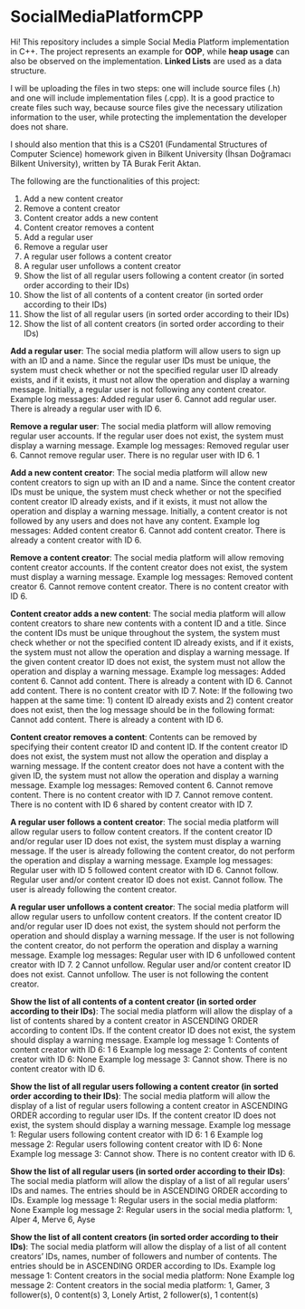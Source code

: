 # SocialMediaPlatformCPP
Hi! This repository includes a simple Social Media Platform implementation in C++.  The project represents an example for **OOP**, while **heap usage** can also be observed on the implementation. **Linked Lists** are used as a data structure.

I will be uploading the files in two steps: one will include source files (.h) and one will include implementation files (.cpp). It is a good practice to create files such way, because source files give the necessary utilization information to the user, while protecting the implementation the developer does not share. 

I should also mention that this is a CS201 (Fundamental Structures of Computer Science) homework given in Bilkent University (İhsan Doğramacı Bilkent University), written by TA Burak Ferit Aktan.

The following are the functionalities of this project:
1. Add a new content creator
2. Remove a content creator
3. Content creator adds a new content
4. Content creator removes a content
5. Add a regular user
6. Remove a regular user
7. A regular user follows a content creator
8. A regular user unfollows a content creator
9. Show the list of all regular users following a content creator (in sorted order according to their IDs)
10. Show the list of all contents of a content creator (in sorted order according to their IDs)
11. Show the list of all regular users (in sorted order according to their IDs)
12. Show the list of all content creators (in sorted order according to their IDs)

**Add a regular user**: The social media platform will allow users to sign up with an ID and a name.
Since the regular user IDs must be unique, the system must check whether or not the specified regular
user ID already exists, and if it exists, it must not allow the operation and display a warning message.
Initially, a regular user is not following any content creator.
Example log messages:
Added regular user 6.
Cannot add regular user. There is already a regular user with ID 6.

**Remove a regular user**: The social media platform will allow removing regular user accounts. If the
regular user does not exist, the system must display a warning message.
Example log messages:
Removed regular user 6.
Cannot remove regular user. There is no regular user with ID 6.
1

**Add a new content creator**: The social media platform will allow new content creators to sign up
with an ID and a name. Since the content creator IDs must be unique, the system must check whether
or not the specified content creator ID already exists, and if it exists, it must not allow the operation
and display a warning message. Initially, a content creator is not followed by any users and does not
have any content.
Example log messages:
Added content creator 6.
Cannot add content creator. There is already a content creator with ID 6.

**Remove a content creator**: The social media platform will allow removing content creator accounts.
If the content creator does not exist, the system must display a warning message.
Example log messages:
Removed content creator 6.
Cannot remove content creator. There is no content creator with ID 6.

**Content creator adds a new content**: The social media platform will allow content creators to
share new contents with a content ID and a title. Since the content IDs must be unique throughout the
system, the system must check whether or not the specified content ID already exists, and if it exists,
the system must not allow the operation and display a warning message. If the given content creator ID
does not exist, the system must not allow the operation and display a warning message.
Example log messages:
Added content 6.
Cannot add content. There is already a content with ID 6.
Cannot add content. There is no content creator with ID 7.
Note: If the following two happen at the same time: 1) content ID already exists and 2) content creator
does not exist, then the log message should be in the following format: Cannot add content. There is
already a content with ID 6.

**Content creator removes a content**: Contents can be removed by specifying their content creator
ID and content ID. If the content creator ID does not exist, the system must not allow the operation
and display a warning message. If the content creator does not have a content with the given ID, the
system must not allow the operation and display a warning message.
Example log messages:
Removed content 6.
Cannot remove content. There is no content creator with ID 7.
Cannot remove content. There is no content with ID 6 shared by content creator with ID 7.

**A regular user follows a content creator**: The social media platform will allow regular users to
follow content creators. If the content creator ID and/or regular user ID does not exist, the system
must display a warning message. If the user is already following the content creator, do not perform the
operation and display a warning message.
Example log messages:
Regular user with ID 5 followed content creator with ID 6.
Cannot follow. Regular user and/or content creator ID does not exist.
Cannot follow. The user is already following the content creator.

**A regular user unfollows a content creator**: The social media platform will allow regular users to
unfollow content creators. If the content creator ID and/or regular user ID does not exist, the system
should not perform the operation and should display a warning message. If the user is not following the
content creator, do not perform the operation and display a warning message.
Example log messages:
Regular user with ID 6 unfollowed content creator with ID 7.
2
Cannot unfollow. Regular user and/or content creator ID does not exist.
Cannot unfollow. The user is not following the content creator.

**Show the list of all contents of a content creator (in sorted order according to their IDs)**:
The social media platform will allow the display of a list of contents shared by a content creator in
ASCENDING ORDER according to content IDs. If the content creator ID does not exist, the system
should display a warning message.
Example log message 1:
Contents of content creator with ID 6:
1
6
Example log message 2:
Contents of content creator with ID 6:
None
Example log message 3:
Cannot show. There is no content creator with ID 6.

**Show the list of all regular users following a content creator (in sorted order according
to their IDs)**: The social media platform will allow the display of a list of regular users following a
content creator in ASCENDING ORDER according to regular user IDs. If the content creator ID does
not exist, the system should display a warning message. Example log message 1:
Regular users following content creator with ID 6:
1
6
Example log message 2:
Regular users following content creator with ID 6:
None
Example log message 3:
Cannot show. There is no content creator with ID 6.

**Show the list of all regular users (in sorted order according to their IDs)**: The social media
platform will allow the display of a list of all regular users’ IDs and names. The entries should be in
ASCENDING ORDER according to IDs.
Example log message 1:
Regular users in the social media platform:
None
Example log message 2:
Regular users in the social media platform:
1, Alper
4, Merve
6, Ayse

**Show the list of all content creators (in sorted order according to their IDs)**: The social
media platform will allow the display of a list of all content creators’ IDs, names, number of followers
and number of contents. The entries should be in ASCENDING ORDER according to IDs.
Example log message 1:
Content creators in the social media platform:
None
Example log message 2:
Content creators in the social media platform:
1, Gamer, 3 follower(s), 0 content(s)
3, Lonely Artist, 2 follower(s), 1 content(s)
